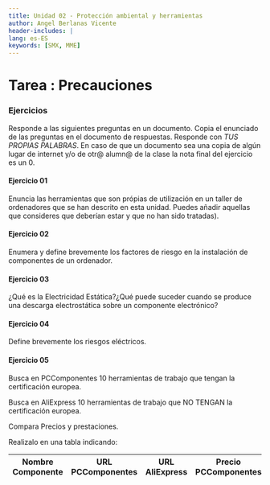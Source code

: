 ```yaml
---
title: Unidad 02 - Protección ambiental y herramientas
author: Angel Berlanas Vicente
header-includes: |
lang: es-ES
keywords: [SMX, MME]
---
```


# Tarea : Precauciones

### Ejercicios

Responde a las siguientes preguntas en un documento. Copia el enunciado de las preguntas en el documento de respuestas.
Responde con *TUS PROPIAS PALABRAS*. En caso de que un documento sea una copia de algún lugar de internet y/o de otr@ alumn@
de la clase la nota final del ejercicio es un 0.

#### Ejercicio 01

Enuncia las herramientas que son própias de utilización en un taller de ordenadores que se han descrito en esta unidad. Puedes añadir aquellas que consideres que deberían estar y que no han sido tratadas).

#### Ejercicio 02 

Enumera y define brevemente los factores de riesgo en la instalación de componentes de un ordenador.

#### Ejercicio 03

¿Qué es la Electricidad Estática?¿Qué puede suceder cuando se produce una descarga electrostática sobre un componente electrónico?

#### Ejercicio 04

Define brevemente los riesgos eléctricos.

#### Ejercicio 05

Busca en PCComponentes 10 herramientas de trabajo que tengan la certificación europea.

Busca en AliExpress 10 herramientas de trabajo que NO TENGAN la certificación europea.

Compara Precios y prestaciones.

Realizalo en una tabla indicando:

| Nombre Componente | URL PCComponentes | URL AliExpress | Precio PCComponentes | Precio AliExpress |
| ----------------- | ------------------| -------------- | ---------------------| ----------------- |
